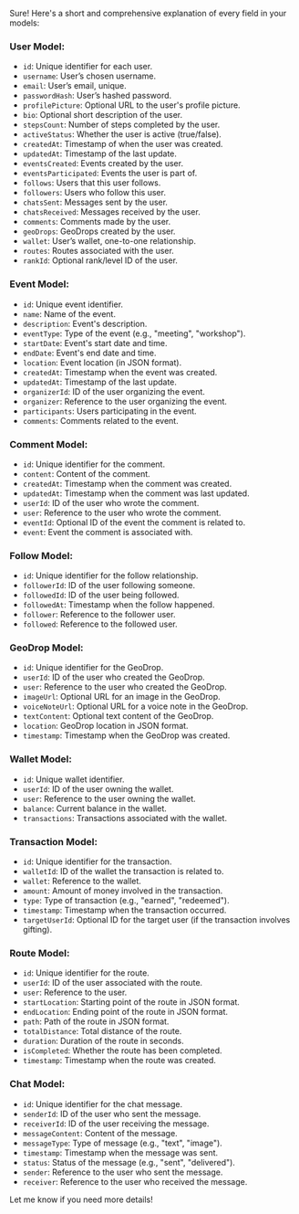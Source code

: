 Sure! Here's a short and comprehensive explanation of every field in your models:

### **User Model:**
- `id`: Unique identifier for each user.
- `username`: User’s chosen username.
- `email`: User’s email, unique.
- `passwordHash`: User’s hashed password.
- `profilePicture`: Optional URL to the user's profile picture.
- `bio`: Optional short description of the user.
- `stepsCount`: Number of steps completed by the user.
- `activeStatus`: Whether the user is active (true/false).
- `createdAt`: Timestamp of when the user was created.
- `updatedAt`: Timestamp of the last update.
- `eventsCreated`: Events created by the user.
- `eventsParticipated`: Events the user is part of.
- `follows`: Users that this user follows.
- `followers`: Users who follow this user.
- `chatsSent`: Messages sent by the user.
- `chatsReceived`: Messages received by the user.
- `comments`: Comments made by the user.
- `geoDrops`: GeoDrops created by the user.
- `wallet`: User’s wallet, one-to-one relationship.
- `routes`: Routes associated with the user.
- `rankId`: Optional rank/level ID of the user.

### **Event Model:**
- `id`: Unique event identifier.
- `name`: Name of the event.
- `description`: Event's description.
- `eventType`: Type of the event (e.g., "meeting", "workshop").
- `startDate`: Event's start date and time.
- `endDate`: Event's end date and time.
- `location`: Event location (in JSON format).
- `createdAt`: Timestamp when the event was created.
- `updatedAt`: Timestamp of the last update.
- `organizerId`: ID of the user organizing the event.
- `organizer`: Reference to the user organizing the event.
- `participants`: Users participating in the event.
- `comments`: Comments related to the event.

### **Comment Model:**
- `id`: Unique identifier for the comment.
- `content`: Content of the comment.
- `createdAt`: Timestamp when the comment was created.
- `updatedAt`: Timestamp when the comment was last updated.
- `userId`: ID of the user who wrote the comment.
- `user`: Reference to the user who wrote the comment.
- `eventId`: Optional ID of the event the comment is related to.
- `event`: Event the comment is associated with.

### **Follow Model:**
- `id`: Unique identifier for the follow relationship.
- `followerId`: ID of the user following someone.
- `followedId`: ID of the user being followed.
- `followedAt`: Timestamp when the follow happened.
- `follower`: Reference to the follower user.
- `followed`: Reference to the followed user.

### **GeoDrop Model:**
- `id`: Unique identifier for the GeoDrop.
- `userId`: ID of the user who created the GeoDrop.
- `user`: Reference to the user who created the GeoDrop.
- `imageUrl`: Optional URL for an image in the GeoDrop.
- `voiceNoteUrl`: Optional URL for a voice note in the GeoDrop.
- `textContent`: Optional text content of the GeoDrop.
- `location`: GeoDrop location in JSON format.
- `timestamp`: Timestamp when the GeoDrop was created.

### **Wallet Model:**
- `id`: Unique wallet identifier.
- `userId`: ID of the user owning the wallet.
- `user`: Reference to the user owning the wallet.
- `balance`: Current balance in the wallet.
- `transactions`: Transactions associated with the wallet.

### **Transaction Model:**
- `id`: Unique identifier for the transaction.
- `walletId`: ID of the wallet the transaction is related to.
- `wallet`: Reference to the wallet.
- `amount`: Amount of money involved in the transaction.
- `type`: Type of transaction (e.g., "earned", "redeemed").
- `timestamp`: Timestamp when the transaction occurred.
- `targetUserId`: Optional ID for the target user (if the transaction involves gifting).

### **Route Model:**
- `id`: Unique identifier for the route.
- `userId`: ID of the user associated with the route.
- `user`: Reference to the user.
- `startLocation`: Starting point of the route in JSON format.
- `endLocation`: Ending point of the route in JSON format.
- `path`: Path of the route in JSON format.
- `totalDistance`: Total distance of the route.
- `duration`: Duration of the route in seconds.
- `isCompleted`: Whether the route has been completed.
- `timestamp`: Timestamp when the route was created.

### **Chat Model:**
- `id`: Unique identifier for the chat message.
- `senderId`: ID of the user who sent the message.
- `receiverId`: ID of the user receiving the message.
- `messageContent`: Content of the message.
- `messageType`: Type of message (e.g., "text", "image").
- `timestamp`: Timestamp when the message was sent.
- `status`: Status of the message (e.g., "sent", "delivered").
- `sender`: Reference to the user who sent the message.
- `receiver`: Reference to the user who received the message.

Let me know if you need more details!